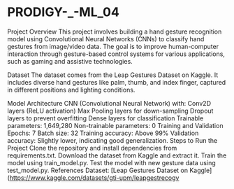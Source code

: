 # PRODIGY-_-ML_04
Project Overview
This project involves building a hand gesture recognition model using Convolutional Neural Networks (CNNs) to classify hand gestures from image/video data. The goal is to improve human-computer interaction through gesture-based control systems for various applications, such as gaming and assistive technologies.

Dataset
The dataset comes from the Leap Gestures Dataset on Kaggle. It includes diverse hand gestures like palm, thumb, and index finger, captured in different positions and lighting conditions.

Model Architecture
CNN (Convolutional Neural Network) with:
Conv2D layers (ReLU activation)
Max Pooling layers for down-sampling
Dropout layers to prevent overfitting
Dense layers for classification
Trainable parameters: 1,649,280
Non-trainable parameters: 0
Training and Validation
Epochs: 7
Batch size: 32
Training accuracy: Above 99%
Validation accuracy: Slightly lower, indicating good generalization.
Steps to Run the Project
Clone the repository and install dependencies from requirements.txt.
Download the dataset from Kaggle and extract it.
Train the model using train_model.py.
Test the model with new gesture data using test_model.py.
References
Dataset: [Leap Gestures Dataset on Kaggle](https://www.kaggle.com/datasets/gti-upm/leapgestrecogv
